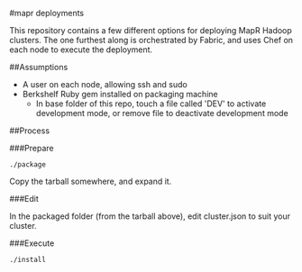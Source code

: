 #mapr deployments


This repository contains a few different options for deploying MapR Hadoop clusters.  The one furthest along is orchestrated by Fabric, and uses Chef on each node to execute the deployment.

##Assumptions

* A user on each node, allowing ssh and sudo
* Berkshelf Ruby gem installed on packaging machine
  * In base folder of this repo, touch a file called 'DEV' to activate development mode, or remove file to deactivate development mode

##Process

###Prepare

    ./package
Copy the tarball somewhere, and expand it.

###Edit

In the packaged folder (from the tarball above), edit cluster.json to suit your cluster.

###Execute

    ./install
